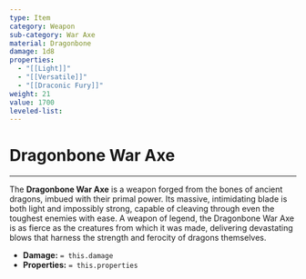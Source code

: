 ```yaml
---
type: Item
category: Weapon
sub-category: War Axe
material: Dragonbone
damage: 1d8
properties:
  - "[[Light]]"
  - "[[Versatile]]"
  - "[[Draconic Fury]]"
weight: 21
value: 1700
leveled-list: 
---
```

# Dragonbone War Axe
---
The **Dragonbone War Axe** is a weapon forged from the bones of ancient dragons, imbued with their primal power. Its massive, intimidating blade is both light and impossibly strong, capable of cleaving through even the toughest enemies with ease. A weapon of legend, the Dragonbone War Axe is as fierce as the creatures from which it was made, delivering devastating blows that harness the strength and ferocity of dragons themselves.

- **Damage:** `= this.damage`
- **Properties:** `= this.properties`